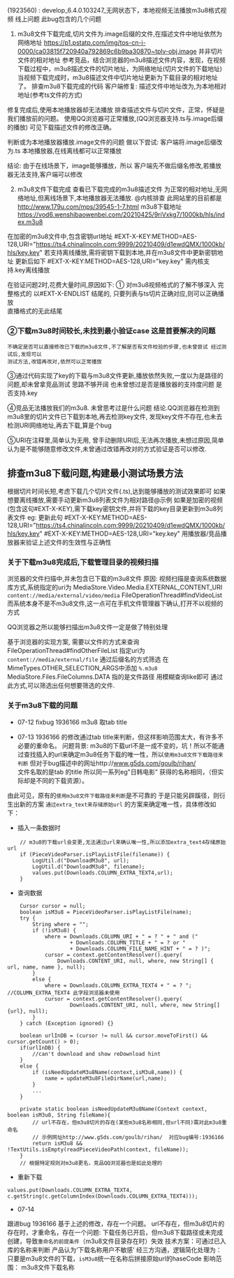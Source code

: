    (1923560) : develop_6.4.0.103247_无网状态下，本地视频无法播放m3u8格式视频 线上问题
   此bug包含的几个问题
1. m3u8文件下载完成,切片文件为.image后缀的文件,在描述文件中地址依然为网络地址 https://p1.pstatp.com/img/tos-cn-i-0000/ca03815f720940a792869c6b9ba30870~tplv-obj.image
并非切片文件的相对地址
参考竞品，结合浏览器的m3u8描述文件内容，发现，在视频下载过程中，m3u8描述文件的切片地址，为网络地址(切片文件的下载地址)
当视频下载完成时，m3u8描述文件中切片地址更新为下载目录的相对地址了。
排查m3u8下载完成的代码
客户端修复: 描述文件中地址改为,为本地相对地址(参考ts文件的方式)

修复完成后,使用本地播放器却无法播放
 排查描述文件与切片文件，正常，怀疑是我们播放前的问题。
使用QQ浏览器可正常播放,(QQ浏览器支持.ts与.image后缀的播放) 可见下载描述文件的修改正确。

判断或为本地播放器播放.image文件的问题
做以下尝试: 客户端将.image后缀改为.ts
本地播放器,在线离线都可以正常播放

结论:
由于在线场景下，image能够播放，所以
客户端先不做后缀名修改,若播放器无法支持,客户端可以修改

2. m3u8文件下载完成
查看已下载完成的m3u8描述文件
为正常的相对地址,无网络地址,但离线场景下,本地播放器无法播放. @内核排查
此网站里的目前都是
http://www.179u.com/mps/39545-1-7.html
m3u8下载地址
https://vod6.wenshibaowenbei.com/20210425/9riVxkg7/1000kb/hls/index.m3u8

在加密的m3u8文件中,包含密钥url地址
#EXT-X-KEY:METHOD=AES-128,URI="https://ts4.chinalincoln.com:9999/20210409/d1ewdQMX/1000kb/hls/key.key"
若支持离线播放,需将密钥下载到本地,并在m3u8文件中更新密钥地址
更新后如下
#EXT-X-KEY:METHOD=AES-128,URI="key.key"
需内核支持.key离线播放

在验证问题2时,花费大量时间,原因如下:
① 对m3u8视频格式的了解不够深入
    完整格式的 以#EXT-X-ENDLIST 结尾的, 只要列表与ts切片正确对应,则可以正确播放  
    直播格式的无此结尾
    
### ②下载m3u8时间较长,未找到最小验证case  这是首要解决的问题
    不确定是否可以直接修改已下载的m3u8文件,不了解是否有文件校验的步骤,也未曾尝试 经过测试后,发现可以
    测试方法,改错再改对,依然可以正常播放

③通过代码实现了key的下载与m3u8文件更新,播放依然失败,一度以为是路径的问题,却未曾拿竞品测试 思路不够开阔
    也未曾想过是否是播放器的支持度问题 是否支持.key

④竞品无法播放我们的m3u8. 未曾思考过是什么问题
    结论.QQ浏览器在检测到m3u8里的切片文件已下载到本地,再去检测key文件, 发现key文件不存在,也未去检测URI网络地址,再去下载,算是个bug

⑤URI在注释里,简单认为无用, 曾手动删除URI后,无法再次播放,未想过原因,简单认为是不能够随意修改文件,未曾通过改错再改对的方式验证是否可以修改.

## 排查m3u8下载问题,构建最小测试场景方法
根据切片时间长短,考虑下载几个切片文件(.ts),达到能够播放的测试效果即可
如果想要离线播放,需要手动更新m3u8列表文件为相对路径@示例
如果是加密的视频(包含这句#EXT-X-KEY),需下载key密钥文件,并将下载的key目录更新到m3u8列表文件
eg: 更新此句
#EXT-X-KEY:METHOD=AES-128,URI="https://ts4.chinalincoln.com:9999/20210409/d1ewdQMX/1000kb/hls/key.key"
#EXT-X-KEY:METHOD=AES-128,URI="key.key"
用播放器/竞品播放器来验证上述文件的生效性与正确性


### 关于下载m3u8完成后,下载管理目录的视频扫描
浏览器的文件扫描中,并未包含已下载的m3u8文件
原因: 视频扫描是查询系统数据库方式,系统指定的uri为 MediaStore.Video.Media.EXTERNAL_CONTENT_URI `content://media/external/video/media`
FileOperationThread#findVideoList
而系统本身不是不m3u8文件,这一点可在手机文件管理器下确认,打开不以视频的方式

QQ浏览器之所以能够扫描出m3u8文件一定是做了特别处理

基于浏览器的实现方案, 需要以文件的方式来查询
FileOperationThread#findOtherFileList 指定uri为 `content://media/external/file`
通过后缀名的方式筛选 在MimeTypes.OTHER_SELECTION_ARGS中添加 `%.m3u8` MediaStore.Files.FileColumns.DATA 指的是文件路径 用模糊查询like即可 通过此方式,可以筛选出任何想要筛选的文件.



### 关于m3u8下载的问题
- 07-12
fixbug 1936166
m3u8 取tab title

- 07-13
1936166 的修改通过tab title来判断，但这样影响范围太大，有许多不必要的重命名。
问题背景:
m3u8的下载url不是一成不变的，坑！所以不能通过查找插入的url来确定m3u8任务下载的唯一性，所以`使用m3u8文件下载路径来判断`
但对于bug描述中的网址http://www.g5ds.com/goulb/rihan/  
文件名取的是tab 的title 所以同一系列eg"日韩电影" 获得的名称相同，（但实际却是不同的下载资源）。

由此可见，原有的`使用m3u8文件下载路径来判断`是不可靠的
于是只能另辟蹊径，则衍生出新的方案
`通过extra_text来存储原始url` 的方案来确定唯一性，具体修改如下：

- 插入一条数据时 
```
    // m3u8的下载url会变更,无法通过url来确认唯一性,所以添加extra_text4存储原始url
    if (PieceVideoParser.isPlayListFile(filename)) {
        LogUtil.d("DownloadM3u8", url);
        LogUtil.d("DownloadM3u8", filename);
        values.put(Downloads.COLUMN_EXTRA_TEXT4,url);
    }
```

- 查询数据
```
    Cursor cursor = null;
    boolean isM3u8 = PieceVideoParser.isPlayListFile(name);
    try {
        String where = "";
        if (!isM3u8) {
            where = Downloads.COLUMN_URI + " = ? " + " and ("
                    + Downloads.COLUMN_TITLE + " = ? or "
                    + Downloads.COLUMN_FILE_NAME_HINT + " = ? )";
            cursor = context.getContentResolver().query(
                Downloads.CONTENT_URI, null, where, new String[] { url, name, name }, null);
        }
        else {
            where = Downloads.COLUMN_EXTRA_TEXT4 + " = ? "; //COLUMN_EXTRA_TEXT4 此字段浏览器未使用
            cursor = context.getContentResolver().query(
                    Downloads.CONTENT_URI, null, where, new String[]{url}, null);
        }
    } catch (Exception ignored) {}

    boolean urlInDB = (cursor != null && cursor.moveToFirst() && cursor.getCount() > 0);
    if(urlInDB) {
        //can't download and show reDownload hint
    }
    else {
        if (isNeedUpdateM3u8Name(context,isM3u8,name)) {
            name = updateM3u8FileDirName(url,name);
        }
        ...
    }

    private static boolean isNeedUpdateM3u8Name(Context context, boolean isM3u8, String fileName){
        // url不存在，但m3u8切片的存在(某些m3u8名称相同,但url不同)需对此m3u8重命名
        // 示例网址http://www.g5ds.com/goulb/rihan/  对应bug编号:1936166
        return isM3u8 && !TextUtils.isEmpty(readPieceVideoPath(context, fileName));
    }
    // 根据特定规则对m3u8更名，竞品QQ浏览器也是如此处理的

```
- 重新下载
```
values.put(Downloads.COLUMN_EXTRA_TEXT4, c.getString(c.getColumnIndex(Downloads.COLUMN_EXTRA_TEXT4)));

```
- 07-14

跟进bug 1936166 基于上述的修改，存在一个问题。
url不存在，但m3u8切片的存在时，才重命名，存在一个问题:
下载任务已开启，但m3u8下载路径或未完成创建，导致`重命名的前提条件`（m3u8文件目录存在时）失效
技术方案：可通过已入库的名称来判断
产品认为‘下载名称用户不敏感’
经三方沟通，逻辑简化处理为：
只要是m3u8文件的下载，`isM3u8`统一在名称后拼接原始url的haseCode
影响范围：
m3u8文件下载名称

